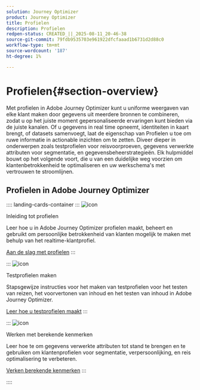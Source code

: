 ```yaml
---
solution: Journey Optimizer
product: Journey Optimizer
title: Profielen
description: Profielen
redpen-status: CREATED_||_2025-08-11_20-46-38
source-git-commit: 79fdb9535703e961922dfcfaaad1b6731d2d88c0
workflow-type: tm+mt
source-wordcount: '187'
ht-degree: 1%

---
```



# Profielen{#section-overview}

Met profielen in Adobe Journey Optimizer kunt u uniforme weergaven van elke klant maken door gegevens uit meerdere bronnen te combineren, zodat u op het juiste moment gepersonaliseerde ervaringen kunt bieden via de juiste kanalen. Of u gegevens in real time opneemt, identiteiten in kaart brengt, of datasets samenvoegt, laat de eigenschap van Profielen u toe om ruwe informatie in actionable inzichten om te zetten. Diveer dieper in onderwerpen zoals testprofielen voor reisvoorproeven, gegevens verwerkte attributen voor segmentatie, en gegevensbeheerstrategieën. Elk hulpmiddel bouwt op het volgende voort, die u van een duidelijke weg voorzien om klantenbetrokkenheid te optimaliseren en uw werkschema&#39;s met vertrouwen te stroomlijnen.

## Profielen in Adobe Journey Optimizer

:::: landing-cards-container
:::
![icon](https://cdn.experienceleague.adobe.com/icons/circle-play.svg?lang=nl-NL)

Inleiding tot profielen

Leer hoe u in Adobe Journey Optimizer profielen maakt, beheert en gebruikt om persoonlijke betrokkenheid van klanten mogelijk te maken met behulp van het realtime-klantprofiel.

[Aan de slag met profielen](../using/audience/get-started-profiles.md)
:::

:::
![icon](https://cdn.experienceleague.adobe.com/icons/list-check.svg?lang=nl-NL)

Testprofielen maken

Stapsgewijze instructies voor het maken van testprofielen voor het testen van reizen, het voorvertonen van inhoud en het testen van inhoud in Adobe Journey Optimizer.

[Leer hoe u testprofielen maakt](../using/audience/creating-test-profiles.md)
:::

:::
![icon](https://cdn.experienceleague.adobe.com/icons/bullseye.svg?lang=nl-NL)

Werken met berekende kenmerken

Leer hoe te om gegevens verwerkte attributen tot stand te brengen en te gebruiken om klantenprofielen voor segmentatie, verpersoonlijking, en reis optimalisering te verbeteren.

[Verken berekende kenmerken](../using/audience/computed-attributes.md)
:::

::::
